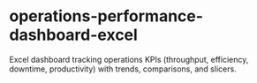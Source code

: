 # operations-performance-dashboard-excel
Excel dashboard tracking operations KPIs (throughput, efficiency, downtime, productivity) with trends, comparisons, and slicers.
